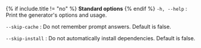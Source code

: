 {% if include.title != "no" %}
**Standard options**
{% endif %}
`-h, --help`
: Print the generator's options and usage.

`--skip-cache`
: Do not remember prompt answers. Default is false.

`--skip-install`
: Do not automatically install dependencies. Default is false.
